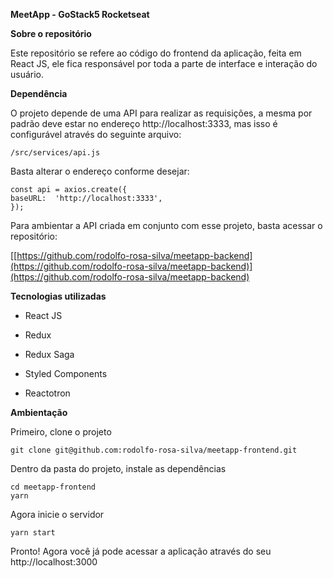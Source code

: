 **MeetApp - GoStack5 Rocketseat**

**Sobre o repositório**

Este repositório se refere ao código do frontend da aplicação, feita em React JS, ele fica responsável por toda a parte de interface e interação do usuário.

**Dependência**

O projeto depende de uma API para realizar as requisições, a mesma por padrão deve estar no endereço http://localhost:3333, mas isso é configurável através do seguinte arquivo:

    /src/services/api.js

Basta alterar o endereço conforme desejar:

```
const api = axios.create({
baseURL:  'http://localhost:3333',
});
```

Para ambientar a API criada em conjunto com esse projeto, basta acessar o repositório:

[[https://github.com/rodolfo-rosa-silva/meetapp-backend](https://github.com/rodolfo-rosa-silva/meetapp-backend)](https://github.com/rodolfo-rosa-silva/meetapp-backend)

**Tecnologias utilizadas**

- React JS

- Redux

- Redux Saga

- Styled Components

- Reactotron

**Ambientação**

Primeiro, clone o projeto

    git clone git@github.com:rodolfo-rosa-silva/meetapp-frontend.git

Dentro da pasta do projeto, instale as dependências

    cd meetapp-frontend
    yarn

Agora inicie o servidor

    yarn start

Pronto! Agora você já pode acessar a aplicação através do seu http://localhost:3000
